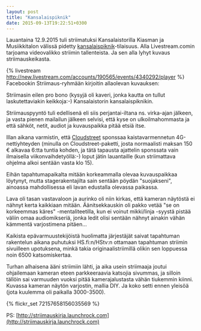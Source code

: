 ```yaml
---
layout: post
title: "Kansalaispiknik"
date: 2015-09-13T19:22:51+0300
---
```


Lauantaina 12.9.2015 tuli striimatuksi Kansalaistorilla Kiasman ja Musiikkitalon välissä pidetty [kansalaispiknik](https://www.facebook.com/events/814856351945912/)-tilaisuus. Alla Livestream.comin tarjoama videovalikko striimin tallenteista. Ja sen alla lyhyt kuvaus striimauskeikasta.

{% livestream http://new.livestream.com/accounts/190565/events/4340292/player %}<!--more-->
Facebookin Striimaus-ryhmään kirjoitin allaolevan kuvauksen:

Striimasin eilen pro bono (kysyjä oli kaveri, jonka kautta on tullut laskutettaviakin keikkoja:-) Kansalaistorin kansalaispiknikin.

Striimauspyyntö tuli edellisenä eli siis perjantai-iltana ns. virka-ajan jälkeen, ja vasta pienen mailailun jälkeen selvisi, että kyse on ulkoilmahommasta ja että sähköt, netit, audiot ja kuvauspaikka pitää etsiä itse.

Illan aikana varmistin, että [Cloudstreet](http://www.cloudstreet.co/) sponssaa kaistavarmennetun 4G-nettiyhteyden (minulla on Cloudstreet-paketti, josta normaalisti maksan 150 € alkavaa 6:tta tuntia kohden, ja tätä tapausta ajattelin sponssata vain ilmaisella viikonvaihdetyöllä:-) loput jätin lauantaille (kun striimattava ohjelma alkoi sentään vasta klo 15).

Eihän tapahtumapaikalta mitään korkeammalla olevaa kuvauspaikkaa löytynyt, mutta stagerakentajilta sain sentään pöydän "suojakseni", ainoassa mahdollisessa eli lavan edustalla olevassa paikassa.

Lava oli tasan vastavaloon ja aurinko oli niin kirkas, että kameran näytöstä ei nähnyt kerta kaikkiaan mitään. Äänitsekkauskin oli pakko vetää "se on korkeemmas käres" -mentaliteetilla, kun ei voinut mikki/linja -syystä pistää väliin omaa audiomikseriä, jonka ledit olisi sentään nähnyt ainakin vähän kämmentä varjostimena pitäen...

Kaikista epävarmuustekijöistä huolimatta järjestäjät saivat tapahtuman rakentelun aikana puhutuksi HS.fi:n/HStv:n ottamaan tapahtuman striimin sivuilleen upotuksena, minkä takia originaalistriimillä olikin sen loppuessa noin 6500 katsomiskertaa.

Turhan alhaisena ääni striimiin lähti, ja aika usein striimaaja joutui ohjailemaan kameran eteen parkkeeraavia katsojia sivummas, ja silloin tällöin sai varmuuden vuoksi pitää kamerajalustasta vähän tiukemmin kiinni.
Kuvassa kameran näytön varjostin, mallia DIY. Ja koko setti ennen yleisöä (jota kuulemma oli paikalla 3000-3500).

{% flickr_set 72157658156035569 %}

PS: [http://striimauskirja.launchrock.com](http://striimauskirja.launchrock.com) 